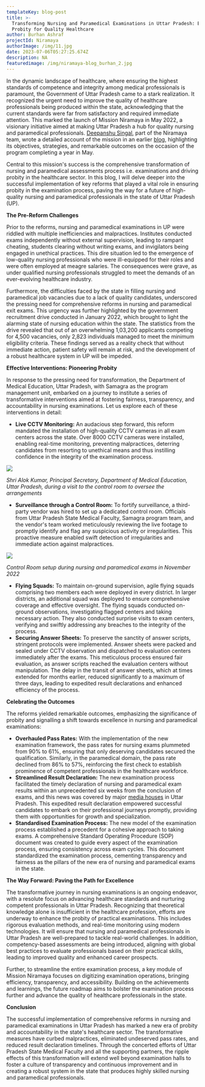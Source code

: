 ```yaml
---
templateKey: blog-post
title: >-
  Transforming Nursing and Paramedical Examinations in Uttar Pradesh: Enhancing
  Probity for Quality Healthcare
author: Burhan Ashraf
projectId: Niramaya
authorImage: /img/11.jpg
date: 2023-07-06T05:27:25.674Z
description: NA
featuredimage: /img/niramaya-blog_burhan_2.jpg
---
```

In the dynamic landscape of healthcare, where ensuring the highest standards of competence and integrity among medical professionals is paramount, the Government of Uttar Pradesh came to a stark realization. It recognized the urgent need to improve the quality of healthcare professionals being produced within the state, acknowledging that the current standards were far from satisfactory and required immediate attention. This marked the launch of Mission Niramaya in May 2022, a visionary initiative aimed at making Uttar Pradesh a hub for quality nursing and paramedical professionals. [Deepanshu Singal](https://www.linkedin.com/in/deepanshu-singal-12489119b/), part of the Niramaya team, wrote a detailed account of the mission in an earlier [blog](https://www.samagragovernance.in/blog/2023-05-12-making-uttar-pradesh-the-hub-for-nursing-professionals-in-india-one-year-of-niramaya/), highlighting its objectives, strategies, and remarkable outcomes on the occasion of the program completing a year in May. 

Central to this mission's success is the comprehensive transformation of nursing and paramedical assessments process i.e. examinations and driving probity in the healthcare sector. In this blog, I will delve deeper into the successful implementation of key reforms that played a vital role in ensuring probity in the examination process, paving the way for a future of high-quality nursing and paramedical professionals in the state of Uttar Pradesh (UP).

**The Pre-Reform Challenges**

Prior to the reforms, nursing and paramedical examinations in UP were riddled with multiple inefficiencies and malpractices. Institutes conducted exams independently without external supervision, leading to rampant cheating, students clearing without writing exams, and invigilators being engaged in unethical practices. This dire situation led to the emergence of low-quality nursing professionals who were ill-equipped for their roles and were often employed at meagre salaries. The consequences were grave, as under qualified nursing professionals struggled to meet the demands of an ever-evolving healthcare industry. 

Furthermore, the difficulties faced by the state in filling nursing and paramedical job vacancies due to a lack of quality candidates, underscored the pressing need for comprehensive reforms in nursing and paramedical exit exams. This urgency was further highlighted by the government recruitment drive conducted in January 2022, which brought to light the alarming state of nursing education within the state. The statistics from the drive revealed that out of an overwhelming 1,03,200 applicants competing for 4,500 vacancies, only 2,823 individuals managed to meet the minimum eligibility criteria. These findings served as a reality check that without immediate action, patient safety will remain at risk, and the development of a robust healthcare system in UP will be impeded.

**Effective Interventions: Pioneering Probity**

In response to the pressing need for transformation, the Department of Medical Education, Uttar Pradesh, with Samagra as the program management unit, embarked on a journey to institute a series of transformative interventions aimed at fostering fairness, transparency, and accountability in nursing examinations. Let us explore each of these interventions in detail:

* **Live CCTV Monitoring:** An audacious step forward, this reform mandated the installation of high-quality CCTV cameras in all exam centers across the state. Over 8000 CCTV cameras were installed, enabling real-time monitoring, preventing malpractices, deterring candidates from resorting to unethical means and thus instilling confidence in the integrity of the examination process.

![](/img/niramaya-blog_burhan_1.jpg)

_Shri Alok Kumar, Principal Secretary, Department of Medical Education, Uttar Pradesh, during a visit to the control room to oversee the arrangements_

* **Surveillance through a Control Room:** To fortify surveillance, a third-party vendor was hired to set up a dedicated control room. Officials from Uttar Pradesh State Medical Faculty, Samagra program team, and the vendor's team worked meticulously reviewing the live footage to promptly identify and flag any suspicious activity or irregularities. This proactive measure enabled swift detection of irregularities and immediate action against malpractices.

![](/img/niramaya-blog_burhan_2.jpg)

_Control Room setup during nursing and paramedical exams in November 2022_

* **Flying Squads:** To maintain on-ground supervision, agile flying squads comprising two members each were deployed in every district. In larger districts, an additional squad was deployed to ensure comprehensive coverage and effective oversight. The flying squads conducted on-ground observations, investigating flagged centers and taking necessary action. They also conducted surprise visits to exam centers, verifying and swiftly addressing any breaches to the integrity of the process.
* **Securing Answer Sheets:** To preserve the sanctity of answer scripts, stringent protocols were implemented. Answer sheets were packed and sealed under CCTV observation and dispatched to evaluation centers immediately after the exams. This meticulous process ensured fair evaluation, as answer scripts reached the evaluation centers without manipulation. The delay in the transit of answer sheets, which at times extended for months earlier, reduced significantly to a maximum of three days, leading to expedited result declarations and enhanced efficiency of the process.

**Celebrating the Outcomes**  

The reforms yielded remarkable outcomes, emphasizing the significance of probity and signalling a shift towards excellence in nursing and paramedical examinations:

* **Overhauled Pass Rates:** With the implementation of the new examination framework, the pass rates for nursing exams plummeted from 90% to 61%, ensuring that only deserving candidates secured the qualification. Similarly, in the paramedical domain, the pass rate declined from 86% to 57%, reinforcing the first check to establish prominence of competent professionals in the healthcare workforce.
* **Streamlined Result Declaration:** The new examination process facilitated the timely declaration of nursing and paramedical exam results within an unprecedented six weeks from the conclusion of exams, and this news was covered by major [media houses](https://www.thestatesman.com/india/up-govt-announces-up-smf-results-in-just-6-weeks-1503141394.html) in Uttar Pradesh. This expedited result declaration empowered successful candidates to embark on their professional journeys promptly, providing them with opportunities for growth and specialization.
* **Standardised Examination Process:** The new model of the examination process established a precedent for a cohesive approach to taking exams. A comprehensive Standard Operating Procedure (SOP) document was created to guide every aspect of the examination process, ensuring consistency across exam cycles. This document standardized the examination process, cementing transparency and fairness as the pillars of the new era of nursing and paramedical exams in the state.

**The Way Forward: Paving the Path for Excellence**

The transformative journey in nursing examinations is an ongoing endeavor, with a resolute focus on advancing healthcare standards and nurturing competent professionals in Uttar Pradesh. Recognizing that theoretical knowledge alone is insufficient in the healthcare profession, efforts are underway to enhance the probity of practical examinations. This includes rigorous evaluation methods, and real-time monitoring using modern technologies. It will ensure that nursing and paramedical professionals in Uttar Pradesh are well-prepared to tackle real-world challenges. In addition, competency-based assessments are being introduced, aligning with global best practices to evaluate professionals based on their practical skills, leading to improved quality and enhanced career prospects. 

Further, to streamline the entire examination process, a key module of Mission Niramaya focuses on digitizing examination operations, bringing efficiency, transparency, and accessibility. Building on the achievements and learnings, the future roadmap aims to bolster the examination process further and advance the quality of healthcare professionals in the state. 

**Conclusion** 

The successful implementation of comprehensive reforms in nursing and paramedical examinations in Uttar Pradesh has marked a new era of probity and accountability in the state's healthcare sector. The transformative measures have curbed malpractices, eliminated undeserved pass rates, and reduced result declaration timelines. Through the concerted efforts of Uttar Pradesh State Medical Faculty and all the supporting partners, the ripple effects of this transformation will extend well beyond examination halls to foster a culture of transparency and continuous improvement and in creating a robust system in the state that produces highly skilled nursing and paramedical professionals.
